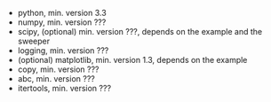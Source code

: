 * python, min. version 3.3
* numpy, min. version ???
* scipy, (optional) min. version ???, depends on the example and the sweeper
* logging, min. version ???
* (optional) matplotlib, min. version 1.3, depends on the example 
* copy, min. version ???
* abc, min. version ???
* itertools, min. version ???